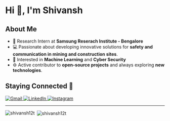 <!--- 👋 Hi, I’m @Shivansh12t
- 👀 I’m interested in Machine Learning and Mathematics 
- 🌱 I’m currently learning stuff about Mircocontrollers and Embedded Systems.
- 💞️ I’m looking to collaborate on some projects
- 📫 How to reach me : email- tuteja101@gmail.com , discord- shivansh12t-->

# Hi 👋, I'm Shivansh

## About Me
- 🔭 Research Intern at **Samsung Reserach Institute - Bengalore**
- 💻 Passionate about developing innovative solutions for **safety and communication in mining and construction sites**.
- 👀 Interested in **Machine Learning** and **Cyber Security**
- ⚙️ Active contributor to **open-source projects** and always exploring **new technologies**.

## Staying Connected 🚀
<a href="mailto:stuteja_be22@thapar.edu" target="_blank">
  <img src="https://img.shields.io/badge/-Gmail-red?style=for-the-badge&logo=gmail&logoColor=white" alt="Gmail">
</a>

<a href="https://www.linkedin.com/in/shivanshtuteja/" target="_blank">
  <img src="https://img.shields.io/badge/-LinkedIn-blue?style=for-the-badge&logo=linkedin&logoColor=white" alt="LinkedIn">
</a>

<a href="https://www.instagram.com/shivansh12t/" target="_blank">
  <img src="https://img.shields.io/badge/-Instagram-purple?style=for-the-badge&logo=instagram&logoColor=white" alt="Instagram">
</a>

<hr>

<p><img align="left" src="https://github-readme-streak-stats.herokuapp.com/?user=shivansh12t&theme=dark&hide_border=false" alt="shivansh12t" /></p>

<p>&nbsp;<img align="center" src="http://github-profile-summary-cards.vercel.app/api/cards/most-commit-language?username=shivansh12t&theme=chartreuse_dark" alt="shivansh12t" />
  <!--![](http://github-profile-summary-cards.vercel.app/api/cards/most-commit-language?username=shivansh12t&theme=chartreuse_dark)-->
  <!--<img align="center" src="https://github-readme-stats.vercel.app/api/top-langs/?username=shivansh12t&theme=vision-friendly-dark&hide_border=false&include_all_commits=true&count_private=false&layout=compact" alt="shivansh12t" />-->
</p><br>

<!--<div align="center">
  
[![GitHub Streak](http://github-readme-streak-stats.herokuapp.com?user=shivansh12t&theme=dark&background=000000)](https://git.io/streak-stats)

[![Top Langs](https://github-readme-stats.vercel.app/api/top-langs/?username=shivansh12t&layout=compact&theme=vision-friendly-dark)](https://github.com/anuraghazra/github-readme-stats)
  
</div>-->

<!---
Shivansh12t/Shivansh12t is a ✨ special ✨ repository because its `README.md` (this file) appears on your GitHub profile.
You can click the Preview link to take a look at your changes.
--->
